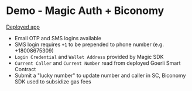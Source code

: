 # Demo - Magic Auth + Biconomy 

[Deployed app](https://ma-biconomy.vercel.app/)
- Email OTP and SMS logins available
- SMS login requires `+1` to be prepended to phone number (e.g. +18008675309)
- `Login Credential` and `Wallet Address` provided by Magic SDK
- `Current Caller` and `Current Number` read from deployed Goerli Smart Contract
- Submit a "lucky number" to update number and caller in SC, Biconomy SDK used to subsidize gas fees
